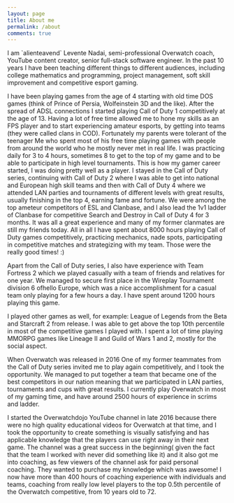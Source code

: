 ```yaml
---
layout: page
title: About me
permalink: /about
comments: true
---
```


<div class="row justify-content-between">
<div class="col-md-8">

  <p>
    I am `alienteavend` Levente Nadai, semi-professional Overwatch coach, YouTube content creator, senior full-stack software engineer. In the past 10 years I have been teaching different things to different audiences, including college mathematics and programming,  project management, soft skill improvement and competitive esport gaming.
  </p>

  <p>
    I have been playing games from the age of 4 starting with old time DOS games (think of Prince of Persia, Wolfeinstein 3D and the like). After the spread of ADSL connections I started playing Call of Duty 1 competitively at the age of 13. Having a lot of free time allowed me to hone my skills as an FPS player and to start experiencing amateur esports, by getting into teams (they were called clans in COD). Fortunately my parents were tolerant of the teenager Me who spent most of his free time playing games with people from around the world who he mostly never met in real life. I was practicing daily for 3 to 4 hours, sometimes 8 to get to the top of my game and to be able to participate in high level tournaments. This is how my gamer career started, I was doing pretty well as a player. I stayed in the Call of Duty series, continuing with Call of Duty 2 where I was able to get into national and European high skill teams and then with Call of Duty 4 where we attended LAN parties and tournaments of different levels with great results, usually finishing in the top 4, earning fame and fortune. We were among the top ameteur competitors of ESL and Clanbase, and I also lead the 1v1 ladder of Clanbase for competitive Search and Destroy in Call of Duty 4 for 3 months. It was all a great experience and many of my former clanmates are still my friends today. All in all I have spent about 8000 hours playing Call of Duty games competitively, practicing mechanics, nade spots, participating in competitive matches and strategizing with my team. Those were the really good times! :)
  </p>
  <p>
    Apart from the Call of Duty series, I also have experience with Team Fortress 2 which we played casually with a team of friends and relatives for one year. We managed to secure first place in the Wireplay Tournament division 6 ofhello Europe, which was a nice accomplishment for a casual team only  playing for a few hours a day. I have spent around 1200 hours playing this game.
  </p>
  <p>
    I played other games as well, for example: League of Legends from the Beta and Starcraft 2 from release. I was able to get above the top 10th percentile in most of the competitive games I played with. I spent a lot of time playing MMORPG games like Lineage II and Guild of Wars 1 and 2, mostly for the social aspect.
  </p>
  <p>
    When Overwatch was released in 2016 One of my former teammates from the Call of Duty series invited me to play again competitively, and I took the opportunity. We managed to put together a team that became one of the best competitors in our nation meaning that we participated in LAN parties, tournaments and cups with great results. I currently play Overwatch in most of my gaming time, and have around 2500 hours of experience in scrims and ladder.
  </p>
  <p>
    I started the Overwatchdojo YouTube channel in late 2016 because there were no high quality educational videos for Overwatch at that time, and I took the opportunity to create something is visually satisfying and has applicable knowledge that the players can use right away in their next game. The channel was a great success in the beginning( given the fact that the team I worked with never did something like it) and it also got me into coaching, as few viewers of the channel ask for paid personal coaching. They wanted to purchase my knowledge which was awesome! I now have more than 400 hours of coaching experience with individuals and teams, coaching from really low level players to the top 0.5th percentile of the Overwatch competitive, from 10 years old to 72. 
  </p>
</div>
<div class="col-md-4">
  <img src="">
</div>
</div>
